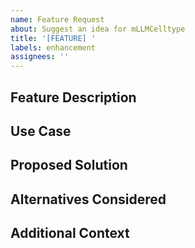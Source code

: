 ```yaml
---
name: Feature Request
about: Suggest an idea for mLLMCelltype
title: '[FEATURE] '
labels: enhancement
assignees: ''
---
```


## Feature Description

<!-- Please describe the feature you'd like to see -->

## Use Case

<!-- Please describe how this feature would help your workflow or research -->

## Proposed Solution

<!-- If you have ideas about how to implement this feature, please provide them here -->

## Alternatives Considered

<!-- Have you considered alternative ways to achieve this functionality? -->

## Additional Context

<!-- Add any other context or screenshots about the feature request here -->